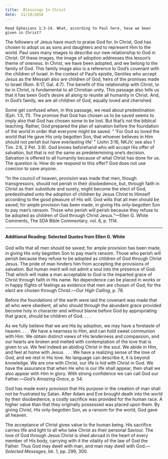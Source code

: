 ```yaml
---
title:  Blessings In Christ
date:  21/10/2018
---
```


`Read Ephesians 1:3-14. What, according to Paul here, have we been given in Christ?`

The followers of Jesus have much to praise God for. In Christ, God has chosen to adopt us as sons and daughters and to represent Him to the world. Paul uses many images to describe our new relationship to God in Christ. Of these images, the image of adoption addresses this lesson’s theme of oneness. In Christ, we have been adopted, and we belong to the family of God. This family image also is a reference to God’s covenant with the children of Israel. In the context of Paul’s epistle, Gentiles who accept Jesus as the Messiah also are children of God, heirs of the promises made to Israel (Rom. 8:17, Gal. 4:7). The benefit of this relationship with Christ, to be in Christ, is fundamental to all Christian unity. This passage also tells us that it has been God’s desire all along to reunite all humanity in Christ. And, in God’s family, we are all children of God, equally loved and cherished.

Some get confused when, in this passage, we read about predestination (Eph. 1:5, 11). The promise that God has chosen us to be saved seems to imply also that God has chosen some to be lost. But that’s not the biblical teaching. Rather, God prepared the plan of salvation before the foundation of the world in order that everyone might be saved. “ ‘For God so loved the world that He gave His only begotten Son, that whoever believes in Him should not perish but have everlasting life’ ” (John 3:16, NKJV; see also 1 Tim. 2:6, 2 Pet. 3:9). God knows beforehand who will accept His offer of salvation, but that is not the same as predetermining one’s decision. Salvation is offered to all humanity because of what Christ has done for us. The question is: How do we respond to this offer? God does not use coercion to save anyone.

“In the council of heaven, provision was made that men, though transgressors, should not perish in their disobedience, but, through faith in Christ as their substitute and surety, might become the elect of God, predestinated unto the adoption of children by Jesus Christ to Himself according to the good pleasure of His will. God wills that all men should be saved; for ample provision has been made, in giving His only-begotten Son to pay man’s ransom. Those who perish will perish because they refuse to be adopted as children of God through Christ Jesus.”—Ellen G. White Comments, The SDA Bible Commentary, vol. 6, p. 1114.

---

#### Additional Reading: Selected Quotes from Ellen G. White

God wills that all men should be saved; for ample provision has been made, in giving His only begotten Son to pay man’s ransom. Those who perish will perish because they refuse to be adopted as children of God through Christ Jesus. The pride of man hinders him from accepting the provisions of salvation. But human merit will not admit a soul into the presence of God. That which will make a man acceptable to God is the imparted grace of Christ through faith in His name. No dependence can be placed in works or in happy flights of feelings as evidence that men are chosen of God; for the elect are chosen through Christ.—_Our High Calling_, p. 78.

Before the foundations of the earth were laid the covenant was made that all who were obedient, all who should through the abundant grace provided become holy in character and without blame before God by appropriating that grace, should be children of God. . . . 

As we fully believe that we are His by adoption, we may have a foretaste of heaven. . . . We have a nearness to Him, and can hold sweet communion with Him. We obtain distinct views of His tenderness and compassion, and our hearts are broken and melted with contemplation of the love that is given to us. We feel indeed an abiding Christ in the soul. We abide in Him, and feel at home with Jesus. . . . We have a realizing sense of the love of God, and we rest in His love. No language can describe it, it is beyond knowledge. We are one with Christ, our life is hid with Christ in God. We have the assurance that when He who is our life shall appear, then shall we also appear with Him in glory. With strong confidence we can call God our Father.—_God’s Amazing Grace_, p. 54.

God has made every provision that His purpose in the creation of man shall not be frustrated by Satan. After Adam and Eve brought death into the world by their disobedience, a costly sacrifice was provided for the human race. A higher value than that they originally possessed was placed upon them. By giving Christ, His only-begotten Son, as a ransom for the world, God gave all heaven.  

The acceptance of Christ gives value to the human being. His sacrifice carries life and light to all who take Christ as their personal Saviour. The love of God through Jesus Christ is shed abroad in the heart of every member of His body, carrying with it the vitality of the law of God the Father. Thus God may dwell with man, and man may dwell with God.—_Selected Messages_, bk. 1, pp. 299, 300.